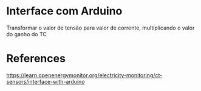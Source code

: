 # Interface com Arduino


Transformar o valor de tensão para valor de corrente, multiplicando o valor do ganho do TC


# References

https://learn.openenergymonitor.org/electricity-monitoring/ct-sensors/interface-with-arduino
